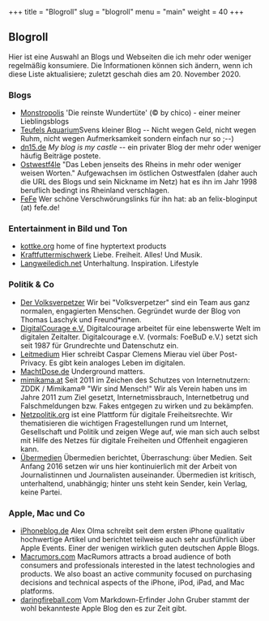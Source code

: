 +++
title = "Blogroll"
slug = "blogroll"
menu = "main"
weight = 40
+++

## Blogroll

Hier ist eine Auswahl an Blogs und Webseiten die ich mehr oder weniger regelmäßig konsumiere. Die Informationen können sich ändern, wenn ich diese Liste aktualisiere; zuletzt geschah dies am 20. November 2020.

### Blogs

- [Monstropolis](https://monstropolis.wordpress.com/) 'Die reinste Wundertüte' (©️ by chico) - einer meiner Lieblingsblogs
- [Teufels Aquarium](https://aquarium.teufel100.de/)Svens kleiner Blog -- Nicht wegen Geld, nicht wegen Ruhm, nicht wegen Aufmerksamkeit sondern einfach nur so ;--)
- [dn15.de](https://dn15.de) _My blog is my castle_ -- ein privater Blog der mehr oder weniger häufig Beiträge postete.
- [Ostwestf4le](https://www.ostwestf4le.de/) "Das Leben jenseits des Rheins in mehr oder weniger weisen Worten." Aufgewachsen im östlichen Ostwestfalen (daher auch die URL des Blogs und sein Nickname im Netz) hat es ihn im Jahr 1998 beruflich bedingt ins Rheinland verschlagen.
- [FeFe](https://blog.fefe.de) Wer schöne Verschwörungslinks für ihn hat: ab an felix-bloginput (at) fefe.de!


### Entertainment in Bild und Ton

- [kottke.org](https://kottke.org/) home of fine hyptertext products
- [Kraftfuttermischwerk](https://www.kraftfuttermischwerk.de/blogg/) Liebe. Freiheit. Alles! Und Musik.
- [Langweiledich.net](https://www.langweiledich.net/) Unterhaltung. Inspiration. Lifestyle

### Politik & Co

- [Der Volksverpetzer](https://volksverpetzer.de) Wir bei "Volksverpetzer" sind ein Team aus ganz normalen, engagierten Menschen. Gegründet wurde der Blog von Thomas Laschyk und Freund\*innen.
- [DigitalCourage e.V.](https://digitalcourage.de) Digitalcourage arbeitet für eine lebenswerte Welt im digitalen Zeitalter. Digitalcourage e.V. (vormals: FoeBuD e.V.) setzt sich seit 1987 für Grundrechte und Datenschutz ein. 
- [Leitmedium](https://www.leitmedium.de/) Hier schreibt Caspar Clemens Mierau viel über Post-Privacy. Es gibt kein analoges Leben im digitalen.
- [MachtDose.de](https://machtdose.de/) Underground matters.
- [mimikama.at](https://mimikama.at) Seit 2011 im Zeichen des Schutzes von Internetnutzern: ZDDK / Mimikama® "Wir sind Mensch!" Wir als Verein haben uns im Jahre 2011 zum Ziel gesetzt, Internetmissbrauch, Internetbetrug und Falschmeldungen bzw. Fakes entgegen zu wirken und zu bekämpfen.
- [Netzpolitik.org](https://netzpolitik.org) ist eine Plattform für digitale Freiheitsrechte. Wir thematisieren die wichtigen Fragestellungen rund um Internet, Gesellschaft und Politik und zeigen Wege auf, wie man sich auch selbst mit Hilfe des Netzes für digitale Freiheiten und Offenheit engagieren kann.
- [Übermedien](https://uebermedien.de) Übermedien berichtet, Überraschung: über Medien. Seit Anfang 2016 setzen wir uns hier kontinuierlich mit der Arbeit von Journalistinnen und Journalisten auseinander. Übermedien ist kritisch, unterhaltend, unabhängig; hinter uns steht kein Sender, kein Verlag, keine Partei.

### Apple, Mac und Co

- [iPhoneblog.de](https://iphoneblog.de) Alex Olma schreibt seit dem ersten iPhone qualitativ hochwertige Artikel und berichtet teilweise auch sehr ausführlich über Apple Events. Einer der wenigen wirklich guten deutschen Apple Blogs.
- [Macrumors.com](https://macrumors.com) MacRumors attracts a broad audience of both consumers and professionals interested in the latest technologies and products. We also boast an active community focused on purchasing decisions and technical aspects of the iPhone, iPod, iPad, and Mac platforms.
- [daringfireball.com](https://daringfireball.net) Vom Markdown-Erfinder John Gruber stammt der wohl bekannteste Apple Blog den es zur Zeit gibt.
